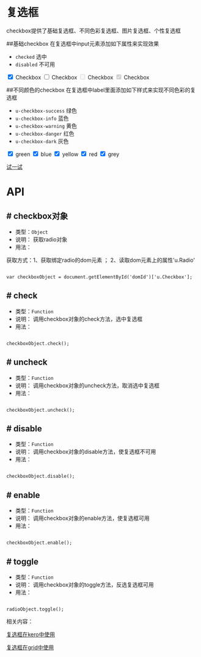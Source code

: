 # 复选框

checkbox提供了基础复选框、不同色彩复选框、图片复选框、个性复选框




##基础checkbox
在复选框中input元素添加如下属性来实现效果
- `checked` 选中
- `disabled` 不可用

<div class="example-content">
<label  class="u-checkbox">
    <input type="checkbox" class="u-checkbox-input" checked>
    <span class="u-checkbox-label">Checkbox</span>
</label>
<label  class="u-checkbox">
    <input type="checkbox" class="u-checkbox-input" >
    <span class="u-checkbox-label">Checkbox</span>
</label>
<label  class="u-checkbox"  >
    <input type="checkbox" class="u-checkbox-input" disabled>
    <span class="u-checkbox-label">Checkbox</span>
</label>
<label  class="u-checkbox">
    <input type="checkbox" class="u-checkbox-input" disabled checked>
    <span class="u-checkbox-label">Checkbox</span>
</label>
</div>

##不同颜色的checkbox
在复选框中label里面添加如下样式来实现不同色彩的复选框
- `u-checkbox-success` 绿色
- `u-checkbox-info` 蓝色
- `u-checkbox-warning` 黄色
- `u-checkbox-danger` 红色
- `u-checkbox-dark` 灰色

<div class="example-content"><label  class="u-checkbox u-checkbox-success w-xs">
    <input type="checkbox" class="u-checkbox-input"  checked>
    <span class="u-checkbox-label">green</span>
</label>

<label  class="u-checkbox u-checkbox-info w-xs">
    <input type="checkbox" class="u-checkbox-input"  checked>
    <span class="u-checkbox-label">blue</span>
</label>
<label  class="u-checkbox u-checkbox-warning w-xs">
    <input type="checkbox" class="u-checkbox-input"  checked>
    <span class="u-checkbox-label">yellow</span>
</label>
<label  class="u-checkbox u-checkbox-danger w-xs">
    <input type="checkbox" class="u-checkbox-input"  checked>
    <span class="u-checkbox-label">red</span>
</label>
<label  class="u-checkbox u-checkbox-dark w-xs">
    <input type="checkbox" class="u-checkbox-input"  checked>
    <span class="u-checkbox-label">grey</span>
</label></div>


[试一试](http://design.yyuap.com/dist/pages/webIDE/index.html#/demos/ui/checkbox)


# API

## \# checkbox对象

* 类型：`Object`
* 说明： 获取radio对象
* 用法：

获取方式：1、获取绑定radio的dom元素 ； 2、读取dom元素上的属性'u.Radio'

```

var checkboxObject = document.getElementById('domId')['u.Checkbox'];

```

## \# check

* 类型：`Function`
* 说明： 调用checkbox对象的check方法，选中复选框
* 用法：

```

checkboxObject.check();

```

## \# uncheck

* 类型：`Function`
* 说明： 调用checkbox对象的uncheck方法，取消选中复选框
* 用法：

```

checkboxObject.uncheck();

```

## \# disable

* 类型：`Function`
* 说明： 调用checkbox对象的disable方法，使复选框不可用
* 用法：

```

checkboxObject.disable();

```
## \# enable

* 类型：`Function`
* 说明： 调用checkbox对象的enable方法，使复选框可用
* 用法：

```

checkboxObject.enable();

```

## \# toggle

* 类型：`Function`
* 说明： 调用checkbox对象的toggle方法，反选复选框可用
* 用法：

```

radioObject.toggle();

```

相关内容：

[复选框在kero中使用](http://design.yyuap.com/dist/pages/kero/ex_checkbox.html)    

[复选框在grid中使用](http://design.yyuap.com/dist/pages/webIDE/index.html#/demos/grids/edit)
